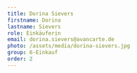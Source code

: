 ```yaml
---
title: Dorina Sievers
firstname: Dorina
lastname: Sievers
role: Einkäuferin
email: dorina.sievers@avancarte.de
photo: /assets/media/dorina-sievers.jpg
group: 6-Einkauf
order: 2
---
```

